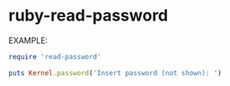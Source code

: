 ruby-read-password
=============

EXAMPLE:

```ruby
require 'read-password'

puts Kernel.password('Insert password (not shown): ')
```
